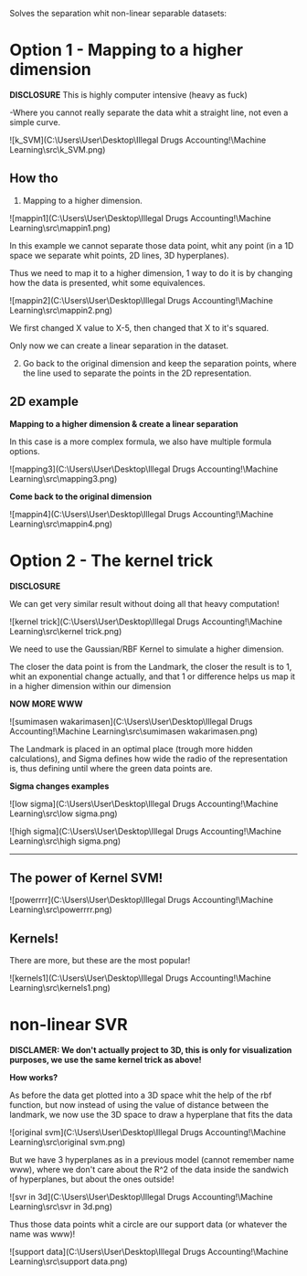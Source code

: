 Solves the separation whit non-linear separable datasets:

<h1>Option 1 - Mapping to a higher dimension</h1>

**DISCLOSURE**
This is highly computer intensive (heavy as fuck)

-Where you cannot really separate the data whit a straight line, not even a simple curve.

![k_SVM](C:\Users\User\Desktop\Illegal Drugs Accounting!\Machine Learning\src\k_SVM.png)

<h2>How tho</h2>

1. Mapping to a higher dimension.

![mappin1](C:\Users\User\Desktop\Illegal Drugs Accounting!\Machine Learning\src\mappin1.png)

In this example we cannot separate those data point, whit any point (in a 1D space we separate whit points, 2D lines, 3D hyperplanes).

Thus we need to map it to a higher dimension, 1 way to do it is by changing how the data is presented, whit some equivalences.

![mappin2](C:\Users\User\Desktop\Illegal Drugs Accounting!\Machine Learning\src\mappin2.png)

We first changed X value to X-5, then changed that X to it's squared.

Only now we can create a linear separation in the dataset.

2. Go back to the original dimension and keep the separation points, where the line used to separate the points in the 2D representation.

<h2>2D example</h2> 

**Mapping to a higher dimension & create a linear separation**

In this case is a more complex formula, we also have multiple formula options.

![mapping3](C:\Users\User\Desktop\Illegal Drugs Accounting!\Machine Learning\src\mapping3.png)

**Come back to the original dimension**

![mappin4](C:\Users\User\Desktop\Illegal Drugs Accounting!\Machine Learning\src\mappin4.png)

<h1>Option 2 - The kernel trick</h1>

**DISCLOSURE**

We can get very similar result without doing all that heavy computation!

![kernel trick](C:\Users\User\Desktop\Illegal Drugs Accounting!\Machine Learning\src\kernel trick.png)

We need to use the Gaussian/RBF Kernel to simulate a higher dimension.

The closer the data point is from the Landmark, the closer the result is to 1, whit an exponential change actually, and that 1 or difference helps us map it in a higher dimension within our dimension

**NOW MORE WWW**

![sumimasen wakarimasen](C:\Users\User\Desktop\Illegal Drugs Accounting!\Machine Learning\src\sumimasen wakarimasen.png)

The Landmark is placed in an optimal place (trough more hidden calculations), and Sigma defines how wide the radio of the representation is, thus defining until where the green data points are.

**Sigma changes examples** 

![low sigma](C:\Users\User\Desktop\Illegal Drugs Accounting!\Machine Learning\src\low sigma.png)

![high sigma](C:\Users\User\Desktop\Illegal Drugs Accounting!\Machine Learning\src\high sigma.png)

---

<h2>The power of Kernel SVM!</h2>

![powerrrr](C:\Users\User\Desktop\Illegal Drugs Accounting!\Machine Learning\src\powerrrr.png)

<h2>Kernels!</h2>

There are more, but these are the most popular!

![kernels1](C:\Users\User\Desktop\Illegal Drugs Accounting!\Machine Learning\src\kernels1.png)

<h1>non-linear SVR</h1>

**DISCLAMER: We don't actually project to 3D, this is only for visualization purposes, we use the same kernel trick as above!**

**How works?**

As before the data get plotted into a 3D space whit the help of the rbf function, but now instead of using the value of distance between the landmark, we now use the 3D space to draw a hyperplane that fits the data

![original svm](C:\Users\User\Desktop\Illegal Drugs Accounting!\Machine Learning\src\original svm.png)

But we have 3 hyperplanes as in a previous model (cannot remember name www),
where we don't care about the R^2 of the data inside the sandwich of hyperplanes, but about the ones outside!

![svr in 3d](C:\Users\User\Desktop\Illegal Drugs Accounting!\Machine Learning\src\svr in 3d.png)

Thus those data points whit a circle are our support data (or whatever the name was www)!

![support data](C:\Users\User\Desktop\Illegal Drugs Accounting!\Machine Learning\src\support data.png)